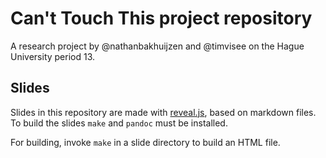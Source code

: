 # Can't Touch This project repository
A research project by @nathanbakhuijzen and @timvisee on the Hague University
period 13.

## Slides
Slides in this repository are made with [reveal.js][revealjs], based on markdown
files. To build the slides `make` and `pandoc` must be installed.

For building, invoke `make` in a slide directory to build an HTML file.


[revealjs]: https://revealjs.com/
